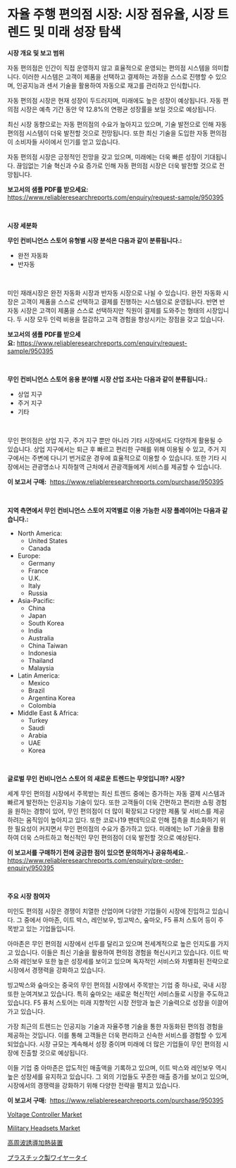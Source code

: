 <p><h1>자율 주행 편의점 시장: 시장 점유율, 시장 트렌드 및 미래 성장 탐색</h1></p><p><strong>시장 개요 및 보고 범위</strong></p>
<p><p>자동 편의점은 인간이 직접 운영하지 않고 효율적으로 운영되는 편의점 시스템을 의미합니다. 이러한 시스템은 고객이 제품을 선택하고 결제하는 과정을 스스로 진행할 수 있으며, 인공지능과 센서 기술을 활용하여 자동으로 재고를 관리하고 인식합니다.</p><p>자동 편의점 시장은 현재 성장이 두드러지며, 미래에도 높은 성장이 예상됩니다. 자동 편의점 시장은 예측 기간 동안 약 12.8%의 연평균 성장률을 보일 것으로 예상됩니다.</p><p>최신 시장 동향으로는 자동 편의점의 수요가 높아지고 있으며, 기술 발전으로 인해 자동 편의점 시스템이 더욱 발전할 것으로 전망됩니다. 또한 최신 기술을 도입한 자동 편의점이 소비자들 사이에서 인기를 얻고 있습니다.</p><p>자동 편의점 시장은 긍정적인 전망을 갖고 있으며, 미래에는 더욱 빠른 성장이 기대됩니다. 끊임없는 기술 혁신과 수요 증가로 인해 자동 편의점 시장은 더욱 발전할 것으로 전망됩니다.</p></p>
<p><strong>보고서의 샘플 PDF를 받으세요:</strong> <a href="https://www.reliableresearchreports.com/enquiry/request-sample/950395">https://www.reliableresearchreports.com/enquiry/request-sample/950395</a></p>
<p>&nbsp;</p>
<p><strong>시장 세분화</strong></p>
<p><strong>무인 컨비니언스 스토어 유형별 시장 분석은 다음과 같이 분류됩니다.:</strong></p>
<p><ul><li>완전 자동화</li><li>반자동</li></ul></p>
<p>&nbsp;</p>
<p><p>미인 재래시장은 완전 자동화 시장과 반자동 시장으로 나뉠 수 있습니다. 완전 자동화 시장은 고객이 제품을 스스로 선택하고 결제를 진행하는 시스템으로 운영됩니다. 반면 반자동 시장은 고객이 제품을 스스로 선택하지만 직원이 결제를 도와주는 형태의 시장입니다. 두 시장 모두 인력 비용을 절감하고 고객 경험을 향상시키는 장점을 갖고 있습니다.</p></p>
<p><strong>보고서의 샘플 PDF를 받으세요:</strong>&nbsp;<a href="https://www.reliableresearchreports.com/enquiry/request-sample/950395">https://www.reliableresearchreports.com/enquiry/request-sample/950395</a></p>
<p>&nbsp;</p>
<p><strong> 무인 컨비니언스 스토어 응용 분야별 시장 산업 조사는 다음과 같이 분류됩니다.:</strong></p>
<p><ul><li>상업 지구</li><li>주거 지구</li><li>기타</li></ul></p>
<p>&nbsp;</p>
<p><p>무인 편의점은 상업 지구, 주거 지구 뿐만 아니라 기타 시장에서도 다양하게 활용될 수 있습니다. 상업 지구에서는 퇴근 후 빠르고 편리한 구매를 위해 이용될 수 있고, 주거 지구에서는 주변에 다니기 번거로운 경우에 효율적으로 이용할 수 있습니다. 또한 기타 시장에서는 관광명소나 지하철역 근처에서 관광객들에게 서비스를 제공할 수 있습니다.</p></p>
<p><strong>이 보고서 구매:</strong>&nbsp; <a href="https://www.reliableresearchreports.com/purchase/950395">https://www.reliableresearchreports.com/purchase/950395</a></p>
<p>&nbsp;</p>
<p><strong>지역 측면에서 무인 컨비니언스 스토어 지역별로 이용 가능한 시장 플레이어는 다음과 같습니다.:</strong></p>
<p><ul>
    <li>
        North America:
        <ul>
            <li>United States</li>
            <li>Canada</li>
        </ul>
    </li>
    <li>
        Europe:
        <ul>
            <li>Germany</li>
            <li>France</li>
            <li>U.K.</li>
            <li>Italy</li>
            <li>Russia</li>
        </ul>
    </li>
    <li>
        Asia-Pacific:
        <ul>
            <li>China</li>
            <li>Japan</li>
            <li>South Korea</li>
            <li>India</li>
            <li>Australia</li>
            <li>China Taiwan</li>
            <li>Indonesia</li>
            <li>Thailand</li>
            <li>Malaysia</li>
        </ul>
    </li>
    <li>
        Latin America:
        <ul>
            <li>Mexico</li>
            <li>Brazil</li>
            <li>Argentina Korea</li>
            <li>Colombia</li>
        </ul>
    </li>
    <li>
        Middle East & Africa:
        <ul>
            <li>Turkey</li>
            <li>Saudi</li>
            <li>Arabia</li>
            <li>UAE</li>
            <li>Korea</li>
        </ul>
    </li>
    </ul></p>
<p>&nbsp;</p>
<p><strong>글로벌 무인 컨비니언스 스토어 의 새로운 트렌드는 무엇입니까? 시장?</strong></p>
<p><p>세계 무인 편의점 시장에서 주목받는 최신 트렌드 중에는 증가하는 자동 결제 시스템과 빠르게 발전하는 인공지능 기술이 있다. 또한 고객들이 더욱 간편하고 편리한 쇼핑 경험을 원하는 경향이 있어, 무인 편의점이 더 많이 확장되고 다양한 제품 및 서비스를 제공하려는 움직임이 높아지고 있다. 또한 코로나19 팬데믹으로 인해 접촉을 최소화하기 위한 필요성이 커지면서 무인 편의점의 수요가 증가하고 있다. 미래에는 IoT 기술을 활용하여 더욱 스마트하고 혁신적인 무인 편의점이 더욱 발전할 것으로 예상된다.</p></p>
<p><strong>이 보고서를 구매하기 전에 궁금한 점이 있으면 문의하거나 공유하세요.</strong>- <a href="https://www.reliableresearchreports.com/enquiry/pre-order-enquiry/950395">https://www.reliableresearchreports.com/enquiry/pre-order-enquiry/950395</a></p>
<p>&nbsp;</p>
<p><strong>주요 시장 참여자</strong></p>
<p><p>미인도 편의점 시장은 경쟁이 치열한 산업이며 다양한 기업들이 시장에 진입하고 있습니다. 그 중에서 아마존, 이트 박스, 레인보우, 빙고박스, 숲마오, F5 퓨처 스토어 등이 주목받고 있는 기업들입니다.</p><p>아마존은 무인 편의점 시장에서 선두를 달리고 있으며 전세계적으로 높은 인지도를 가지고 있습니다. 이들은 최신 기술을 활용하여 편의점 경험을 혁신시키고 있습니다. 이트 박스와 레인보우 또한 높은 성장세를 보이고 있으며 독자적인 서비스와 차별화된 전략으로 시장에서 경쟁력을 강화하고 있습니다.</p><p>빙고박스와 숲마오는 중국의 무인 편의점 시장에서 주목받는 기업 중 하나로, 국내 시장 또한 눈여겨보고 있습니다. 특히 숲마오는 새로운 혁신적인 서비스들로 시장을 주도하고 있습니다. F5 퓨처 스토어는 미래 지향적인 시장 전망과 높은 기술력으로 성장을 이끌어가고 있습니다.</p><p>가장 최근의 트렌드는 인공지능 기술과 자율주행 기술을 통한 자동화된 편의점 경험을 제공하는 것입니다. 이를 통해 고객들은 더욱 편리하고 신속한 서비스를 경험할 수 있게 되었습니다. 시장 규모는 계속해서 성장 중이며 미래에 더 많은 기업들이 무인 편의점 시장에 진출할 것으로 예상됩니다.</p><p>이들 기업 중 아마존은 압도적인 매출액을 기록하고 있으며, 이트 박스와 레인보우 역시 높은 성장세를 유지하고 있습니다. 그 외의 기업들도 꾸준한 매출 증가를 보이고 있으며, 시장에서의 경쟁력을 강화하기 위해 다양한 전략을 펼치고 있습니다.</p></p>
<p><strong>이 보고서 구매:</strong>&nbsp;&nbsp;<a href="https://www.reliableresearchreports.com/purchase/950395">https://www.reliableresearchreports.com/purchase/950395</a></p>
<p><p><a href="https://github.com/Alonsoolds3wq1d81czn8rbol/Market-Research-Report-List-1/blob/main/voltage-controller-market.md">Voltage Controller Market</a></p><p><a href="https://github.com/yemakinde/Market-Research-Report-List-2/blob/main/military-headsets-market.md">Military Headsets Market</a></p><p><a href="https://github.com/vlcostes/Market-Research-Report-List-1/blob/main/773594510208.md">高周波誘導加熱装置</a></p><p><a href="https://github.com/EstaSprer20231/Market-Research-Report-List-1/blob/main/728092410209.md">プラスチック製ワイヤータイ</a></p></p>

